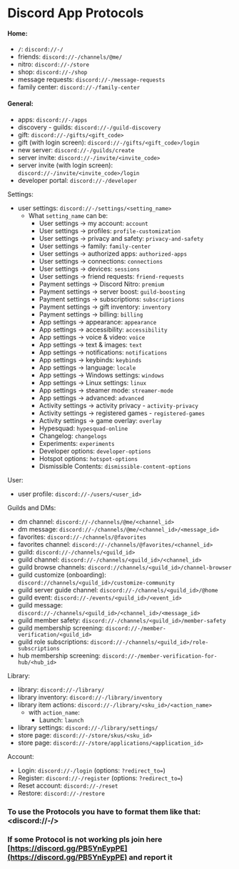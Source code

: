 # Discord App Protocols

#### Home:

* `/`: `discord://-/`
* friends: `discord://-/channels/@me/`
* nitro: `discord://-/store`
* shop: `discord://-/shop`
* message requests: `discord://-/message-requests`
* family center: `discord://-/family-center`

#### General:

* apps: `discord://-/apps`
* discovery - guilds: `discord://-/guild-discovery`
* gift: `discord://-/gifts/<gift_code>`
* gift (with login screen): `discord://-/gifts/<gift_code>/login`
* new server: `discord://-/guilds/create`
* server invite: `discord://-/invite/<invite_code>`
* server invite (with login screen): `discord://-/invite/<invite_code>/login`
* developer portal: `discord://-/developer`

Settings:

* user settings: `discord://-/settings/<setting_name>`
  * What `setting_name` can be:
    * User settings -> my account: `account`
    * User settings -> profiles: `profile-customization`
    * User settings -> privacy and safety: `privacy-and-safety`
    * User settings -> family: `family-center`
    * User settings -> authorized apps: `authorized-apps`
    * User settings -> connections: `connections`
    * User settings -> devices: `sessions`
    * User settings -> friend requests: `friend-requests`
    * Payment settings -> Discord Nitro: `premium`
    * Payment settings -> server boost: `guild-boosting`
    * Payment settings -> subscriptions: `subscriptions`
    * Payment settings -> gift inventory: `inventory`
    * Payment settings -> billing: `billing`
    * App settings -> appearance: `appearance`
    * App settings -> accessibility: `accessibility`
    * App settings -> voice & video: `voice`
    * App settings -> text & images: `text`
    * App settings -> notifications: `notifications`
    * App settings -> keybinds: `keybinds`
    * App settings -> language: `locale`
    * App settings -> Windows settings: `windows`
    * App settings -> Linux settings: `linux`
    * App settings -> steamer mode: `streamer-mode`
    * App settings -> advanced: `advanced`
    * Activity settings -> activity privacy - `activity-privacy`
    * Activity settings -> registered games - `registered-games`
    * Activity settings -> game overlay: `overlay`
    * Hypesquad: `hypesquad-online`
    * Changelog: `changelogs`
    * Experiments: `experiments`
    * Developer options: `developer-options`
    * Hotspot options: `hotspot-options`
    * Dismissible Contents: `dismissible-content-options`

User:

* user profile: `discord://-/users/<user_id>`

Guilds and DMs:

* dm channel: `discord://-/channels/@me/<channel_id>`
* dm message: `discord://-/channels/@me/<channel_id>/<message_id>`
* favorites: `discord://-/channels/@favorites`
* favorites channel: `discord://-/channels/@favorites/<channel_id>`
* guild: `discord://-/channels/<guild_id>`
* guild channel: `discord://-/channels/<guild_id>/<channel_id>`
* guild browse channels: `discord://channels/<guild_id>/channel-browser`
* guild customize (onboarding): `discord://channels/<guild_id>/customize-community`
* guild server guide channel: `discord://-/channels/<guild_id>/@home`
* guild event: `discord://-/events/<guild_id>/<event_id>`
* guild message: `discord://-/channels/<guild_id>/<channel_id>/<message_id>`
* guild member safety: `discord://-/channels/<guild_id>/member-safety`
* guild membership screening: `discord://-/member-verification/<guild_id>`
* guild role subscriptions: `discord://-/channels/<guild_id>/role-subscriptions`
* hub membership screening: `discord://-/member-verification-for-hub/<hub_id>`

Library:

* library: `discord://-/library/`
* library inventory: `discord://-/library/inventory`
* library item actions: `discord://-/library/<sku_id>/<action_name>`
  * with `action_name`:
    * Launch: `launch`
* library settings: `discord://-/library/settings/`
* store page: `discord://-/store/skus/<sku_id>`
* store page: `discord://-/store/applications/<application_id>`

Account:

* Login: `discord://-/login` (options: `?redirect_to=`)
* Register: `discord://-/register` (options: `?redirect_to=`)
* Reset account: `discord://-/reset`
* Restore: `discord://-/restore`

### To use the Protocols you have to format them like that: \<discord://-/>

### If some Protocol is not working pls join here [https://discord.gg/PB5YnEypPE](https://discord.gg/PB5YnEypPE) and report it
